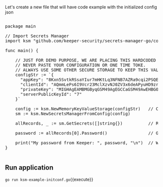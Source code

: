 Let's create a new file that will have code example with the initialized config json

<pre class="file" data-filename="ksm-example-initconf.go" data-target="replace">

package main

// Import Secrets Manager
import ksm "github.com/keeper-security/secrets-manager-go/core"

func main() {

    // JUST FOR DEMO PURPOSE, WE ARE PLACING THIS HARDCODED STRING IN THE CODE
    // NEVER PASTE YOUR CONFIGURATION OR ONE TIME TOKE.
    // ALWAYS USE SOME OTHER SECURE STORAGE TO KEEP THIS VALUES SECURE
    configStr := `{
      "appKey": "8Kxn5SvtkRSsaYIur7mHKtLq3NFNB7AZRa9cqi2PSQE=",
      "clientId": "AQmmLePs6I9Vcr23MclXzvNJ0ZV3x6deAPyuHD9zrDmXv03JnO6Aadalikg17Px7u+DLbeY29C/OVoe4AcyfIA==",
      "privateKey": "MIGHAgEAMBMGByqGSM49AgEGCCaGSM49AwEHBG0wawIBAQQgWR9b5lm9NCGRysQuLsx6lSBJd63x1TjwCSZnSmBRpn6hbANCAAR4iL27W2Qbzqv/2e4i37boapTQc4aBDuf8XlMy5w84X0vz/yLvluXwLGzKZnYg/gYhCnbCXdftIGICOA9deZcP",
      "serverPublicKeyId": "7"
    }`

    config := ksm.NewMemoryKeyValueStorage(configStr)   // Credentials in Base64 or Json
    sm := ksm.NewSecretsManagerFromConfig(config)
    
    allRecords, _ := sm.GetSecrets([]string{})          // Retrieve all records from Secrets Manager

    password := allRecords[0].Password()                // Get password from first record

    print("My password from Keeper: ", password, "\n")  // WARNING: Avoid logging sensitive data
}

</pre>

## Run application

`go run ksm-example-initconf.go`{{execute}}
